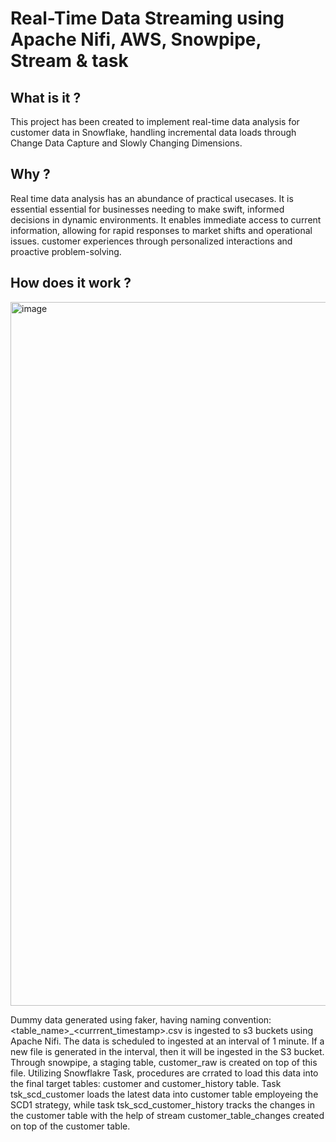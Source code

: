  # Real-Time Data Streaming using Apache Nifi, AWS, Snowpipe, Stream & task
 ## What is it ?
This project has been created to implement real-time data analysis for customer data in Snowflake, handling incremental data loads through Change Data Capture and Slowly Changing Dimensions.

## Why ?
Real time data analysis has an abundance of practical usecases. It is essential essential for businesses needing to make swift, informed decisions in dynamic environments. It enables immediate access to current information, allowing for rapid responses to market shifts and operational issues. customer experiences through personalized interactions and proactive problem-solving. 


## How does it work ?

<img width="1126" alt="image" src="https://github.com/user-attachments/assets/d6007227-113c-418b-86cd-834d95a7daba" />

Dummy data generated using faker, having naming convention: <table_name>_<currrent_timestamp>.csv is ingested to s3 buckets using Apache Nifi. The data is scheduled to ingested at an interval of 1 minute. If a new file is generated in the interval, then it will be ingested in the S3 bucket. Through snowpipe, a staging table, customer_raw is created on top of this file. Utilizing Snowflakre Task, procedures are crrated to load this data into the final target tables: customer and customer_history table. Task tsk_scd_customer loads the latest data into customer table employeing the SCD1 strategy, while task tsk_scd_customer_history tracks the changes in the customer table with the help of stream customer_table_changes created on top of the customer table. 




